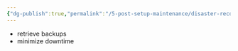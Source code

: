 ```yaml
---
{"dg-publish":true,"permalink":"/5-post-setup-maintenance/disaster-recovery-from-data-loss/"}
---
```


- retrieve backups
- minimize downtime
